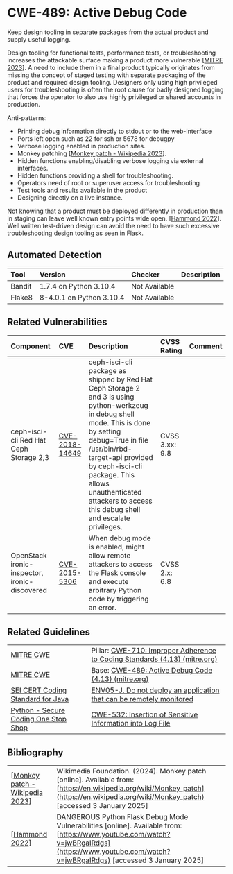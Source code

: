 # CWE-489: Active Debug Code

Keep design tooling in separate packages from the actual product and supply useful logging.

Design tooling for functional tests, performance tests, or troubleshooting increases the attackable surface making a product more vulnerable [[MITRE 2023](https://cwe.mitre.org/data/definitions/489.html)]. A need to include them in a final product typically originates from missing the concept of staged testing with separate packaging of the product and required design tooling. Designers only using high privileged users for troubleshooting is often the root cause for badly designed logging that forces the operator to also use highly privileged or shared accounts in production.

Anti-patterns:

* Printing debug information directly to stdout or to the web-interface
* Ports left open such as 22 for ssh or 5678  for debugpy
* Verbose logging enabled in production sites.
* Monkey patching [[Monkey patch - Wikipedia 2023](https://en.wikipedia.org/wiki/Monkey_patch)].
* Hidden functions enabling/disabling verbose logging via external interfaces.
* Hidden functions providing a shell for troubleshooting.
* Operators need of root or superuser access for troubleshooting
* Test tools and results available in the product
* Designing directly on a live instance.

Not knowing that a product must be deployed differently in production than in staging can leave well known entry points wide open. [[Hammond 2022](https://www.youtube.com/watch?v=jwBRgaIRdgs)]. Well written test-driven design can avoid the need to have such excessive troubleshooting design tooling as seen in Flask.

## Automated Detection

|Tool|Version|Checker|Description|
|:---|:---|:---|:---|
|Bandit|1.7.4 on Python 3.10.4|Not Available||
|Flake8|8-4.0.1 on Python 3.10.4|Not Available||

## Related Vulnerabilities

|Component|CVE|Description|CVSS Rating|Comment|
|:---|:---|:---|:---|:---|
|ceph-isci-cli Red Hat Ceph Storage 2,3|[CVE-2018-14649](https://nvd.nist.gov/vuln/detail/CVE-2018-14649)|ceph-isci-cli package as shipped by Red Hat Ceph Storage 2 and 3 is using python-werkzeug in debug shell mode. This is done by setting debug=True in file /usr/bin/rbd-target-api provided by ceph-isci-cli package. This allows unauthenticated attackers to access this debug shell and escalate privileges.|CVSS 3.xx: 9.8||
|OpenStack ironic-inspector, ironic-discovered|[CVE-2015-5306](https://nvd.nist.gov/vuln/detail/CVE-2015-5306)|When debug mode is enabled, might allow remote attackers to access the Flask console and execute arbitrary Python code by triggering an error.|CVSS 2.x: 6.8||

## Related Guidelines

|||
|:---|:---|
|[MITRE CWE](http://cwe.mitre.org/)|Pillar: [CWE-710: Improper Adherence to Coding Standards (4.13) (mitre.org)](https://cwe.mitre.org/data/definitions/710.html)|
|[MITRE CWE](http://cwe.mitre.org/)|Base: [CWE-489: Active Debug Code (4.13) (mitre.org)](https://cwe.mitre.org/data/definitions/489.html)|
|[SEI CERT Coding Standard for Java](https://wiki.sei.cmu.edu/confluence/display/java/SEI+CERT+Oracle+Coding+Standard+for+Java)|[ENV05-J. Do not deploy an application that can be remotely monitored](https://wiki.sei.cmu.edu/confluence/display/java/ENV05-J.+Do+not+deploy+an+application+that+can+be+remotely+monitored)|
|[Python - Secure Coding One Stop Shop](https://github.com/ossf/wg-best-practices-os-developers/tree/main/docs/Secure-Coding-Guide-for-Python/)|[CWE-532: Insertion of Sensitive Information into Log File](https://github.com/ossf/wg-best-practices-os-developers/tree/main/docs/Secure-Coding-Guide-for-Python/CWE-664/CWE-532/README.md)|

## Bibliography

|||
|:---|:---|
|[[Monkey patch - Wikipedia 2023](https://en.wikipedia.org/wiki/Monkey_patch)]|Wikimedia Foundation. (2024). Monkey patch [online]. Available from: [https://en.wikipedia.org/wiki/Monkey_patch](https://en.wikipedia.org/wiki/Monkey_patch) [accessed 3 January 2025]
|[[Hammond 2022](https://www.youtube.com/watch?v=jwBRgaIRdgs)]|DANGEROUS Python Flask Debug Mode Vulnerabilities [online]. Available from: [https://www.youtube.com/watch?v=jwBRgaIRdgs](https://www.youtube.com/watch?v=jwBRgaIRdgs) [accessed 3 January 2025]
